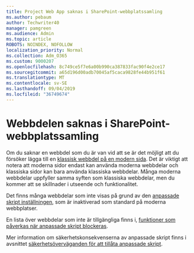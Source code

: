 ```yaml
---
title: Project Web App saknas i SharePoint-webbplatssamling
ms.author: pebaum
author: Techwriter40
manager: pamgreen
ms.audience: Admin
ms.topic: article
ROBOTS: NOINDEX, NOFOLLOW
localization_priority: Normal
ms.collection: Adm_O365
ms.custom: 9000207
ms.openlocfilehash: 8c749ce5f7e6a00b990ca387833fac90f4e2ce17
ms.sourcegitcommit: a65d196d00adb70045af5caca9828fe44b951f61
ms.translationtype: MT
ms.contentlocale: sv-SE
ms.lasthandoff: 09/04/2019
ms.locfileid: "36749674"
---
```

# <a name="missing-web-part-in-sharepoint-site-collection"></a>Webbdelen saknas i SharePoint-webbplatssamling

Om du saknar en webbdel som du är van vid att se är det möjligt att du försöker lägga till en [klassisk webbdel på en modern sida](https://support.office.com/article/classic-and-modern-web-part-experiences-3fdae6c3-8fc1-49ab-8708-8c104b882e64). Det är viktigt att notera att moderna sidor endast kan använda moderna webbdelar och klassiska sidor kan bara använda klassiska webbdelar. Många moderna webbdelar uppfyller samma syften som klassiska webbdelar, men du kommer att se skillnader i utseende och funktionalitet.

Det finns många webbdelar som inte visas på grund av den [anpassade skript inställningen](https://docs.microsoft.com/sharepoint/allow-or-prevent-custom-script), som är inaktiverad som standard på moderna webbplatser. 

En lista över webbdelar som inte är tillgängliga finns i, [funktioner som påverkas när anpassade skript blockeras](https://docs.microsoft.com/sharepoint/allow-or-prevent-custom-script#features-affected-when-custom-script-is-blocked).

 Mer information om säkerhetskonsekvenserna av anpassade skript finns i avsnittet [säkerhetsöverväganden för att tillåta anpassade skript](https://docs.microsoft.com/sharepoint/security-considerations-of-allowing-custom-script).
